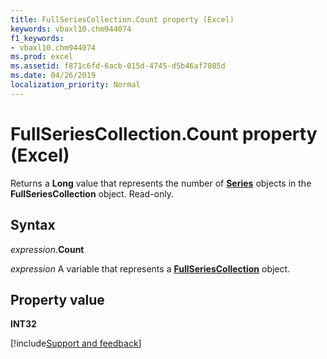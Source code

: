 ```yaml
---
title: FullSeriesCollection.Count property (Excel)
keywords: vbaxl10.chm944074
f1_keywords:
- vbaxl10.chm944074
ms.prod: excel
ms.assetid: f871c6fd-6acb-015d-4745-d5b46af7085d
ms.date: 04/26/2019
localization_priority: Normal
---
```



# FullSeriesCollection.Count property (Excel)

Returns a **Long** value that represents the number of **[Series](Excel.Series(object).md)** objects in the **FullSeriesCollection** object. Read-only.


## Syntax

_expression_.**Count**

_expression_ A variable that represents a **[FullSeriesCollection](Excel.fullseriescollection.md)** object.


## Property value

**INT32**



[!include[Support and feedback](~/includes/feedback-boilerplate.md)]